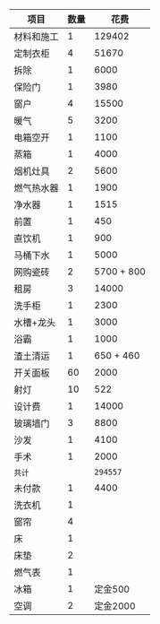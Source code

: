 
| 项目 | 数量 | 花费 |
|------|-----|------|
| 材料和施工 | 1 | 129402 |
| 定制衣柜 | 4 | 51670 |
| 拆除  | 1  | 6000 |
| 保险门 | 1 | 3980 |
| 窗户   | 4 | 15500 |
| 暖气   | 5 | 3200 |
| 电箱空开 | 1 | 1100 |
| 蒸箱 | 1 | 4000 |
| 烟机灶具 | 2 | 5600 |
| 燃气热水器 | 1 | 1900 |
| 净水器 | 1 | 1515 |
| 前置   | 1 | 450 |
| 直饮机  | 1 | 900 |
| 马桶下水 | 1 | 5000 |
| 网购瓷砖 | 2 | 5700 + 800 |
| 租房 | 3 | 14000 |
| 洗手柜 | 1 | 2300 |
| 水槽+龙头 | 1 | 3000 |
| 浴霸 | 1 | 1000 |
| 渣土清运 | 1 | 650 + 460 |
| 开关面板 | 60 | 2000 |
| 射灯 | 10 | 522 |
| 设计费 | 1 | 14000 |
| 玻璃墙门 | 3 | 8800 |
| 沙发 | 1 | 4100 |
| 手术 | 1 | 2000 |
| `共计` |  | `294557` |
| 未付款 | 1 | 4400 |
| 洗衣机 | 1 |  |
| 窗帘 | 4 | |
| 床 | 1 | |
| 床垫 | 2 | |
| 燃气表 | 1 | |
| 冰箱 | 1 | 定金500  |
| 空调 | 2 | 定金2000 |